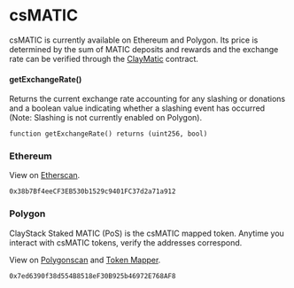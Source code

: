# csMATIC

csMATIC is currently available on Ethereum and Polygon. Its price is determined by the sum of MATIC deposits and rewards and the exchange rate can be verified through the [ClayMatic](/claymatic/overview) contract.

#### getExchangeRate()

Returns the current exchange rate accounting for any slashing or donations and a boolean value indicating whether a slashing event has occurred (Note: Slashing is not currently enabled on Polygon).

```solidity
function getExchangeRate() returns (uint256, bool)
```

### Ethereum
View on [Etherscan](https://etherscan.io/token/0x38b7bf4eecf3eb530b1529c9401fc37d2a71a912).

```
0x38b7Bf4eeCF3EB530b1529c9401FC37d2a71a912
```


### Polygon
ClayStack Staked MATIC (PoS) is the csMATIC mapped token. Anytime you interact with csMATIC tokens, verify the addresses correspond.

View on [Polygonscan](https://polygonscan.com/token/0x7ed6390f38d554B8518eF30B925b46972E768AF8) and [Token Mapper](https://mapper.polygon.technology/).
```
0x7ed6390f38d554B8518eF30B925b46972E768AF8
```

